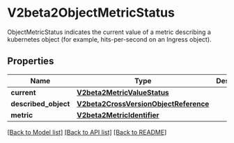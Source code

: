 # V2beta2ObjectMetricStatus

ObjectMetricStatus indicates the current value of a metric describing a kubernetes object (for example, hits-per-second on an Ingress object).
## Properties
Name | Type | Description | Notes
------------ | ------------- | ------------- | -------------
**current** | [**V2beta2MetricValueStatus**](V2beta2MetricValueStatus.md) |  | 
**described_object** | [**V2beta2CrossVersionObjectReference**](V2beta2CrossVersionObjectReference.md) |  | 
**metric** | [**V2beta2MetricIdentifier**](V2beta2MetricIdentifier.md) |  | 

[[Back to Model list]](../README.md#documentation-for-models) [[Back to API list]](../README.md#documentation-for-api-endpoints) [[Back to README]](../README.md)


